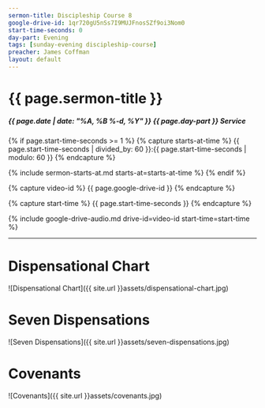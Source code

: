 ```yaml
---
sermon-title: Discipleship Course 8
google-drive-id: 1qr720gU5nSs7I9MUJFnosSZf9oi3Nom0
start-time-seconds: 0
day-part: Evening
tags: [sunday-evening discipleship-course]
preacher: James Coffman
layout: default
---
```


# {{ page.sermon-title }}

##### {{ page.date | date: "%A, %B %-d, %Y" }} {{ page.day-part }} Service

{% if page.start-time-seconds >= 1 %}
{% capture starts-at-time %}
{{ page.start-time-seconds | divided_by: 60 }}:{{ page.start-time-seconds | modulo: 60 }}
{% endcapture %}

{% include sermon-starts-at.md starts-at=starts-at-time %}
{% endif %}

{% capture video-id %}
{{ page.google-drive-id }}
{% endcapture %}

{% capture start-time %}
{{ page.start-time-seconds }}
{% endcapture %}

{% include google-drive-audio.md drive-id=video-id start-time=start-time %}

***

# Dispensational Chart
![Dispensational Chart]({{ site.url }}assets/dispensational-chart.jpg)

# Seven Dispensations
![Seven Dispensations]({{ site.url }}assets/seven-dispensations.jpg)

# Covenants
![Covenants]({{ site.url }}assets/covenants.jpg)